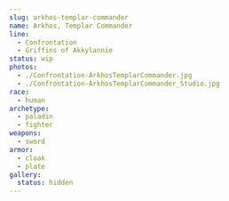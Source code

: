 ```yaml
---
slug: arkhos-templar-commander
name: Arkhos, Templar Commander
line:
  - Confrontation
  - Griffins of Akkylannie
status: wip
photos:
  - ./Confrontation-ArkhosTemplarCommander.jpg
  - ./Confrontation-ArkhosTemplarCommander_Studio.jpg
race:
  - human
archetype:
  - paladin
  - fighter
weapons:
  - sword
armor:
  - cloak
  - plate
gallery:
  status: hidden
---
```

